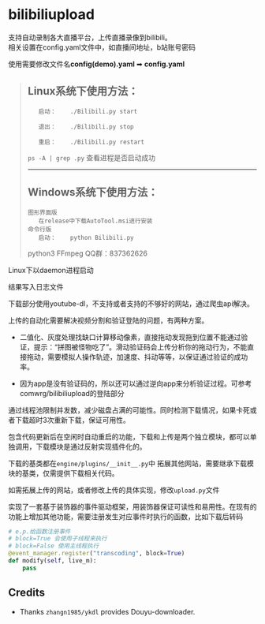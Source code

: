 # bilibiliupload

支持自动录制各大直播平台，上传直播录像到bilibili。  
相关设置在config.yaml文件中，如直播间地址，b站账号密码

使用需要修改文件名**config(demo).yaml** ➡ **config.yaml**

>## Linux系统下使用方法：
>
>        启动：    ./Bilibili.py start
>
>        退出：    ./Bilibili.py stop
>
>        重启：    ./Bilibili.py restart
>
> `ps -A | grep .py` 查看进程是否启动成功
>***
>
>## Windows系统下使用方法：
>     图形界面版
>        在release中下载AutoTool.msi进行安装
>     命令行版
>        启动：    python Bilibili.py
>python3 FFmpeg QQ群：837362626

Linux下以daemon进程启动

结果写入日志文件

下载部分使用youtube-dl，不支持或者支持的不够好的网站，通过爬虫api解决。

上传的自动化需要解决视频分割和验证登陆的问题，有两种方案。

* 二值化、灰度处理找缺口计算移动像素，直接拖动发现拖到位置不能通过验证，提示：“拼图被怪物吃了”。滑动验证码会上传分析你的拖动行为，不能直接拖动，需要模拟人操作轨迹，加速度、抖动等等，以保证通过验证的成功率。

* 因为app是没有验证码的，所以还可以通过逆向app来分析验证过程。可参考comwrg/bilibiliupload的登陆部分

通过线程池限制并发数，减少磁盘占满的可能性。同时检测下载情况，如果卡死或者下载超时3次重新下载，保证可用性。

包含代码更新后在空闲时自动重启的功能，下载和上传是两个独立模块，都可以单独调用，下载模块是通过反射实现插件化的。

下载的基类都在`engine/plugins/__init__.py`中
拓展其他网站，需要继承下载模块的基类，仅需提供下载相关代码。

如需拓展上传的网站，或者修改上传的具体实现，修改`upload.py`文件

实现了一套基于装饰器的事件驱动框架，用装饰器保证可读性和易用性。在现有的功能上增加其他功能，需要注册发生对应事件时执行的函数，比如下载后转码

```python
# e.p.给函数注册事件
# block=True 会使用子线程来执行
# block=False 使用主线程执行
@event_manager.register("transcoding", block=True)
def modify(self, live_m):
    pass
```
## Credits
* Thanks `zhangn1985/ykdl` provides Douyu-downloader.
